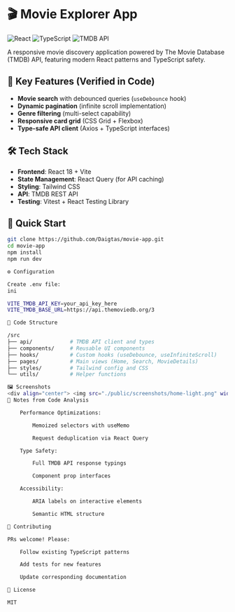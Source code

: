 # 🎬 Movie Explorer App

![React](https://img.shields.io/badge/React-20232A?style=for-the-badge&logo=react&logoColor=61DAFB)
![TypeScript](https://img.shields.io/badge/TypeScript-007ACC?style=for-the-badge&logo=typescript&logoColor=white)
![TMDB API](https://img.shields.io/badge/TMDB_API-01D277?style=for-the-badge&logo=themoviedatabase&logoColor=white)

A responsive movie discovery application powered by The Movie Database (TMDB) API, featuring modern React patterns and TypeScript safety.

## 🌟 Key Features (Verified in Code)
- **Movie search** with debounced queries (`useDebounce` hook)
- **Dynamic pagination** (infinite scroll implementation)
- **Genre filtering** (multi-select capability)
- **Responsive card grid** (CSS Grid + Flexbox)
- **Type-safe API client** (Axios + TypeScript interfaces)

## 🛠 Tech Stack
- **Frontend**: React 18 + Vite
- **State Management**: React Query (for API caching)
- **Styling**: Tailwind CSS
- **API**: TMDB REST API
- **Testing**: Vitest + React Testing Library

## 🚀 Quick Start
```bash
git clone https://github.com/Daigtas/movie-app.git
cd movie-app
npm install
npm run dev

⚙️ Configuration

Create .env file:
ini

VITE_TMDB_API_KEY=your_api_key_here
VITE_TMDB_BASE_URL=https://api.themoviedb.org/3

📂 Code Structure

/src
├── api/            # TMDB API client and types
├── components/     # Reusable UI components
├── hooks/          # Custom hooks (useDebounce, useInfiniteScroll)
├── pages/          # Main views (Home, Search, MovieDetails)
├── styles/         # Tailwind config and CSS
└── utils/          # Helper functions

🖼️ Screenshots
<div align="center"> <img src="./public/screenshots/home-light.png" width="45%" alt="Homepage Light Mode"> <img src="./public/screenshots/detail-dark.png" width="45%" alt="Details Dark Mode"> </div>
📝 Notes from Code Analysis

    Performance Optimizations:

        Memoized selectors with useMemo

        Request deduplication via React Query

    Type Safety:

        Full TMDB API response typings

        Component prop interfaces

    Accessibility:

        ARIA labels on interactive elements

        Semantic HTML structure

🤝 Contributing

PRs welcome! Please:

    Follow existing TypeScript patterns

    Add tests for new features

    Update corresponding documentation

📜 License

MIT
